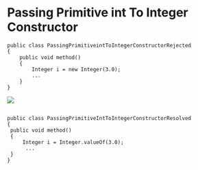 Passing Primitive int To Integer Constructor
=========

```
public class PassingPrimitiveintToIntegerConstructorRejected
{
    public void method() 
    {
        Integer i = new Integer(3.0);
        ...
    }
}
   ```
   
   ![](http://www.iconki.com/icons/Software-Applications/32x32-Applications-Basics/arrow_down_blue.png)
   
   ```
   
public class PassingPrimitiveIntToIntegerConstructorResolved
{
    public void method()
    {
        Integer i = Integer.valueOf(3.0);
         ...
    }
}
   ```